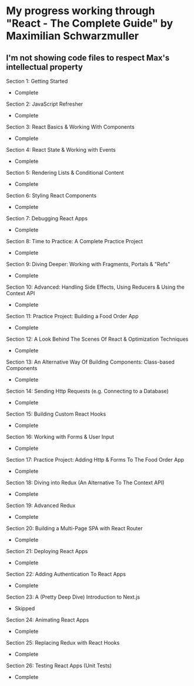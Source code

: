 # My progress working through "React - The Complete Guide" by Maximilian Schwarzmuller

## I'm not showing code files to respect Max's intellectual property

Section 1: Getting Started

- Complete

Section 2: JavaScript Refresher

- Complete

Section 3: React Basics & Working With Components

- Complete

Section 4: React State & Working with Events

- Complete

Section 5: Rendering Lists & Conditional Content

- Complete

Section 6: Styling React Components

- Complete

Section 7: Debugging React Apps

- Complete

Section 8: Time to Practice: A Complete Practice Project

- Complete

Section 9: Diving Deeper: Working with Fragments, Portals &
"Refs"

- Complete

Section 10: Advanced: Handling Side Effects, Using Reducers &
Using the Context API

- Complete

Section 11: Practice Project: Building a Food Order App

- Complete

Section 12: A Look Behind The Scenes Of React & Optimization
Techniques

- Complete

Section 13: An Alternative Way Of Building Components:
Class-based Components

- Complete

Section 14: Sending Http Requests (e.g. Connecting to a
Database)

- Complete

Section 15: Building Custom React Hooks

- Complete

Section 16: Working with Forms & User Input

- Complete

Section 17: Practice Project: Adding Http & Forms To The Food
Order App

- Complete

Section 18: Diving into Redux (An Alternative To The Context
API)

- Complete

Section 19: Advanced Redux

- Complete

Section 20: Building a Multi-Page SPA with React Router

- Complete

Section 21: Deploying React Apps

- Complete

Section 22: Adding Authentication To React Apps

- Complete

Section 23: A (Pretty Deep Dive) Introduction to Next.js

- Skipped

Section 24: Animating React Apps

- Complete

Section 25: Replacing Redux with React Hooks

- Complete

Section 26: Testing React Apps (Unit Tests)

- Complete
